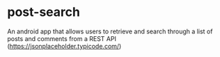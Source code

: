 # post-search

An android app that allows users to retrieve and search through a list of posts and comments from a REST API (https://jsonplaceholder.typicode.com/)



